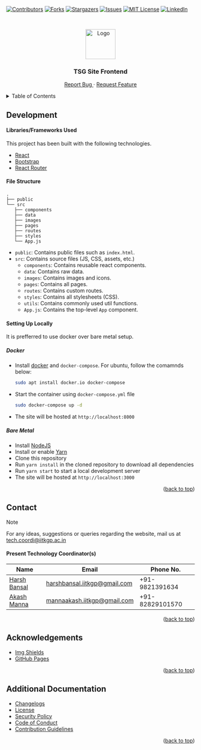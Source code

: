
[![Contributors][contributors-shield]][contributors-url]
[![Forks][forks-shield]][forks-url]
[![Stargazers][stars-shield]][stars-url]
[![Issues][issues-shield]][issues-url]
[![MIT License][license-shield]][license-url]
[![LinkedIn][linkedin-shield]][linkedin-url]

<!-- PROJECT LOGO -->
<br />
<p align="center">
  <a href="https://github.com/tsg-iitkgp/web-frontend">
    <img src="https://github-production-user-asset-6210df.s3.amazonaws.com/86282911/293505563-4c4ecabf-bbee-4cc3-86bc-0500f890f867.png?X-Amz-Algorithm=AWS4-HMAC-SHA256&X-Amz-Credential=AKIAVCODYLSA53PQK4ZA/20231231/us-east-1/s3/aws4_request&X-Amz-Date=20231231T123604Z&X-Amz-Expires=300&X-Amz-Signature=a3645b7ca15972407adbba4131f12f86922a5213688aaacb05db73d6ff60d213&X-Amz-SignedHeaders=host&actor_id=86282911&key_id=0&repo_id=406055266" alt="Logo" width="80" height="80">
  </a>


  <h3 align="center">
    TSG Site Frontend
  </h3>

  <p align="center">
    <!-- <a href="https://github.com/tsg-iitkgp/web-frontend"><strong>Explore the docs »</strong></a> -->
    <!-- <br /> -->
    <!-- <a href="https://github.com/tsg-iitkgp/web-frontend">
    View Demo
    </a>
    · -->
    <a href="https://github.com/tsg-iitkgp/web-frontend/issues">
    Report Bug
    </a>
    ·
    <a href="https://github.com/tsg-iitkgp/web-frontend/issues">Request Feature</a>
  </p>
</p>

<!-- TABLE OF CONTENTS -->
<details>

<summary>
Table of Contents
</summary>

- [Development](#development)
  - [Libraries/Frameworks Used](#librariesframeworks-used)
  - [File Structure](#file-structure)
  - [Setting Up Locally](#setting-up-locally)
    - [Bare metal](#bare-metal)
    - [Docker](#docker) 
- [Contact](#contact)
- [Acknowledgements](#acknowledgements)
- [Additional Documentation](#additional-documentaiton)

</details>

<!-- Development -->
## Development

#### Libraries/Frameworks Used

This project has been built with the following technologies.

- [React](https://reactjs.dev)
- [Bootstrap](https://getbootstrap.com/)
- [React Router](https://github.com/remix-run/react-router)

#### File Structure

```
.
├── public
└── src
   ├── components
   ├── data
   ├── images
   ├── pages
   ├── routes
   ├── styles
   └── App.js
```

- `public`: Contains public files such as `index.html`.
- `src`: Contains source files (JS, CSS, assets, etc.)
  - `components`: Contains reusable react components.
  - `data`: Contains raw data.
  - `images`: Contains images and icons.
  - `pages`: Contains all pages.
  - `routes`: Contains custom routes.
  - `styles`: Contains all stylesheets (CSS).
  - `utils`: Contains commonly used util functions.
  - `App.js`: Contains the top-level `App` component.

#### Setting Up Locally

It is prefferred to use docker over bare metal setup.

##### Docker

- Install [docker](https://www.docker.com/get-started) and `docker-compose`. For ubuntu, follow the comamnds below:
  ```sh
  sudo apt install docker.io docker-compose
  ```
- Start the container using `docker-compose.yml` file
  ```sh
  sudo docker-compose up -d
  ```
- The site will be hosted at `http://localhost:8000`

##### Bare Metal
- Install [NodeJS](https://nodejs.org/en)
- Install or enable [Yarn](https://yarnpkg.com/getting-started/install)
- Clone this repository
- Run `yarn install` in the cloned repository to download all dependencies
- Run `yarn start` to start a local development server
- The site will be hosted at `http://localhost:3000`

<p align="right">(<a href="#top">back to top</a>)</p>

<!-- CONTACT -->
## Contact

> [!Note]
> For any ideas, suggestions or queries regarding the website, mail us at <tech.coordi@iitkgp.ac.in>

#### Present Technology Coordinator(s)

Name|Email|Phone No.
-----|-----|---------
[Harsh Bansal](https://www.harshbansal.in) | <harshbansal.iitkgp@gmail.com> | +91-9821391634
[Akash Manna](https://github.com/AkashManna2003) | <mannaakash.iitkgp@gmail.com> | +91-82829101570

<p align="right">(<a href="#top">back to top</a>)</p>

<!-- ACKNOWLEDGEMENTS -->
## Acknowledgements

- [Img Shields](https://shields.io)
- [GitHub Pages](https://pages.github.com)

<p align="right">(<a href="#top">back to top</a>)</p>

## Additional Documentation

- [Changelogs](/.github/CHANGELOG.md)
- [License](/LICENSE)
- [Security Policy](/.github/SECURITY.md)
- [Code of Conduct](/.github/CODE_OF_CONDUCT.md)
- [Contribution Guidelines](/.github/CONTRIBUTING.md)

<p align="right">(<a href="#top">back to top</a>)</p>

<!-- MARKDOWN LINKS & IMAGES -->
<!-- https://www.markdownguide.org/basic-syntax/#reference-style-links -->
[contributors-shield]: https://img.shields.io/github/contributors/tsg-iitkgp/web-frontend.svg?style=for-the-badge
[contributors-url]: https://github.com/tsg-iitkgp/web-frontend/graphs/contributors
[forks-shield]: https://img.shields.io/github/forks/tsg-iitkgp/web-frontend.svg?style=for-the-badge
[forks-url]: https://github.com/tsg-iitkgp/web-frontend/network/members
[stars-shield]: https://img.shields.io/github/stars/tsg-iitkgp/web-frontend.svg?style=for-the-badge
[stars-url]: https://github.com/tsg-iitkgp/web-frontend/stargazers
[issues-shield]: https://img.shields.io/github/issues/tsg-iitkgp/web-frontend.svg?style=for-the-badge
[issues-url]: https://github.com/tsg-iitkgp/web-frontend/issues
[license-shield]: https://img.shields.io/github/license/tsg-iitkgp/web-frontend.svg?style=for-the-badge
[license-url]: https://github.com/tsg-iitkgp/web-frontend/blob/main/LICENSE
[linkedin-shield]: https://img.shields.io/badge/-LinkedIn-black.svg?style=for-the-badge&logo=linkedin&colorB=555
[linkedin-url]: https://www.linkedin.com/company/technology-students-gymkhana-iit-kharagpur/
